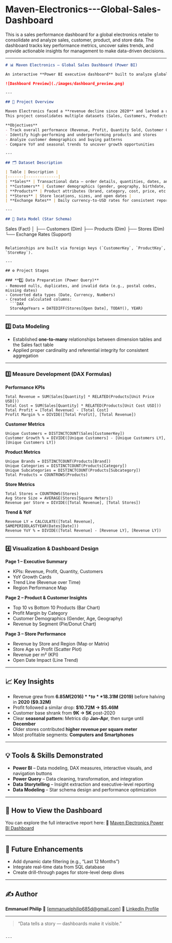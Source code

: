 # Maven-Electronics---Global-Sales-Dashboard
This is a sales performance dashboard for a global electronics retailer to consolidate and analyze sales, customer, product, and store data. The dashboard tracks key performance metrics, uncover sales trends, and provide actionable insights for management to make data-driven decisions.

---

```markdown
# 📊 Maven Electronics – Global Sales Dashboard (Power BI)

An interactive **Power BI executive dashboard** built to analyze global sales, customer behavior, product performance, and store trends for *Maven Electronics* — a multinational retailer of consumer electronics.

![Dashboard Preview](./images/dashboard_preview.png)

---

## 🧭 Project Overview

Maven Electronics faced a **revenue decline since 2020** and lacked a unified reporting system.  
This project consolidates multiple datasets (Sales, Customers, Products, Stores, Exchange Rates) into a single data model — enabling insights into revenue, profit, and customer trends across regions.

**Objectives**
- Track overall performance (Revenue, Profit, Quantity Sold, Customer Count)
- Identify high-performing and underperforming products and stores
- Analyze customer demographics and buying patterns
- Compare YoY and seasonal trends to uncover growth opportunities

---

## 🗂️ Dataset Description

| Table | Description |
|-------|--------------|
| **Sales** | Transactional data – order details, quantities, dates, and product/store links |
| **Customers** | Customer demographics (gender, geography, birthdate, etc.) |
| **Products** | Product attributes (brand, category, cost, price, etc.) |
| **Stores** | Store locations, sizes, and open dates |
| **Exchange Rates** | Daily currency-to-USD rates for consistent reporting |

---

## 🧱 Data Model (Star Schema)

```

Sales (Fact)
│
├── Customers (Dim)
├── Products (Dim)
├── Stores (Dim)
└── Exchange Rates (Support)

````

Relationships are built via foreign keys (`CustomerKey`, `ProductKey`, `StoreKey`).

---

## ⚙️ Project Stages

### **1️⃣ Data Preparation (Power Query)**
- Removed nulls, duplicates, and invalid data (e.g., postal codes, missing dates)
- Converted data types (Date, Currency, Numbers)
- Created calculated columns:
  ```DAX
  StoreAgeYears = DATEDIFF(Stores[Open Date], TODAY(), YEAR)
````

---

### **2️⃣ Data Modeling**

* Established **one-to-many** relationships between dimension tables and the Sales fact table
* Applied proper cardinality and referential integrity for consistent aggregation

---

### **3️⃣ Measure Development (DAX Formulas)**

**Performance KPIs**

```DAX
Total Revenue = SUM(Sales[Quantity] * RELATED(Products[Unit Price USD]))
Total Cost = SUM(Sales[Quantity] * RELATED(Products[Unit Cost USD]))
Total Profit = [Total Revenue] - [Total Cost]
Profit Margin % = DIVIDE([Total Profit], [Total Revenue])
```

**Customer Metrics**

```DAX
Unique Customers = DISTINCTCOUNT(Sales[CustomerKey])
Customer Growth % = DIVIDE([Unique Customers] - [Unique Customers LY], [Unique Customers LY])
```

**Product Metrics**

```DAX
Unique Brands = DISTINCTCOUNT(Products[Brand])
Unique Categories = DISTINCTCOUNT(Products[Category])
Unique Subcategories = DISTINCTCOUNT(Products[Subcategory])
Total Products = COUNTROWS(Products)
```

**Store Metrics**

```DAX
Total Stores = COUNTROWS(Stores)
Avg Store Size = AVERAGE(Stores[Square Meters])
Revenue per Store = DIVIDE([Total Revenue], [Total Stores])
```

**Trend & YoY**

```DAX
Revenue LY = CALCULATE([Total Revenue], SAMEPERIODLASTYEAR(Dates[Date]))
Revenue YoY % = DIVIDE([Total Revenue] - [Revenue LY], [Revenue LY])
```

---

### **4️⃣ Visualization & Dashboard Design**

**Page 1 – Executive Summary**

* KPIs: Revenue, Profit, Quantity, Customers
* YoY Growth Cards
* Trend Line (Revenue over Time)
* Region Performance Map

**Page 2 – Product & Customer Insights**

* Top 10 vs Bottom 10 Products (Bar Chart)
* Profit Margin by Category
* Customer Demographics (Gender, Age, Geography)
* Revenue by Segment (Pie/Donut Chart)

**Page 3 – Store Performance**

* Revenue by Store and Region (Map or Matrix)
* Store Age vs Profit (Scatter Plot)
* Revenue per m² (KPI)
* Open Date Impact (Line Trend)

---

## 📈 Key Insights

* Revenue grew from **$6.85M (2016)** to **$18.31M (2019)** before halving in **2020 ($9.32M)**
* Profit followed a similar drop: **$10.72M → $5.46M**
* Customer base shrank from **9K → 5K** post-2020
* Clear **seasonal pattern:** Metrics dip **Jan–Apr**, then surge until **December**
* Older stores contributed **higher revenue per square meter**
* Most profitable segments: **Computers and Smartphones**

---

## 💡 Tools & Skills Demonstrated

* **Power BI** – Data modeling, DAX measures, interactive visuals, and navigation buttons
* **Power Query** – Data cleaning, transformation, and integration
* **Data Storytelling** – Insight extraction and executive-level reporting
* **Data Modeling** – Star schema design and performance optimization

---

## 🚀 How to View the Dashboard

You can explore the full interactive report here:
🔗 [Maven Electronics Power BI Dashboard](https://app.powerbi.com/view?r=eyJrIjoiZDZmNmVkYTUtOWViMy00NDAyLWIzZmQtZTk5ODU0ZDZmYjIzIiwidCI6IjgxYzdiMWY1LWRhMmMtNGFiYy04YjhkLTFlZDA2NTVhYjE4NiJ9)

---

## 🧩 Future Enhancements

* Add dynamic date filtering (e.g., “Last 12 Months”)
* Integrate real-time data from SQL database
* Create drill-through pages for store-level deep dives

---

## ✍️ Author

**Emmanuel Philip**
📧 [emmanuelphilip685d@gmail.com]
💼 [LinkedIn Profile](https://linkedin.com/in/PhilipEmmanuel)

---

> “Data tells a story — dashboards make it visible.”

```

---
